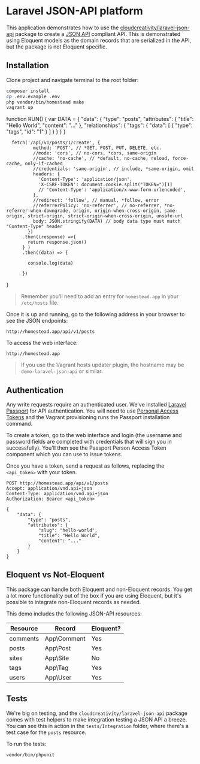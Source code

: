 
# Laravel JSON-API platform

This application demonstrates how to use the
[cloudcreativity/laravel-json-api](https://github.com/cloudcreativity/laravel-json-api)
package to create a [JSON API](http://jsonapi.org) compliant API. This is demonstrated using Eloquent models as
the domain records that are serialized in the API, but the package is not Eloquent specific.

## Installation

Clone project and navigate terminal to the root folder:

``` bash
composer install
cp .env.example .env
php vendor/bin/homestead make
vagrant up
```


function RUN() {
    var DATA = {
    "data": {
    "type": "posts",
    "attributes": {
      "title": "Hello World",
      "content": "..."
    },
    "relationships": {
      "tags": {
          "data": [
              {
                  "type": "tags",
                  "id": "1"
              }
          ]
      }
    }
    }
    }

      fetch('/api/v1/posts/1/create', {
              method: 'POST', // *GET, POST, PUT, DELETE, etc.
              //mode: 'cors', // no-cors, *cors, same-origin
              //cache: 'no-cache', // *default, no-cache, reload, force-cache, only-if-cached
              //credentials: 'same-origin', // include, *same-origin, omit
              headers: {
                'Content-Type': 'application/json',
                'X-CSRF-TOKEN': document.cookie.split("TOKEN=")[1]
                // 'Content-Type': 'application/x-www-form-urlencoded',
              },
              //redirect: 'follow', // manual, *follow, error
              //referrerPolicy: 'no-referrer', // no-referrer, *no-referrer-when-downgrade, origin, origin-when-cross-origin, same-origin, strict-origin, strict-origin-when-cross-origin, unsafe-url
              body: JSON.stringify(DATA) // body data type must match "Content-Type" header
            })
          .then((response) =>{
            return response.json()
          } )
          .then((data) => {

            console.log(data)

          })
}


> Remember you'll need to add an entry for `homestead.app` in your `/etc/hosts` file.

Once it is up and running, go to the following address in your browser to see the JSON endpoints:

```
http://homestead.app/api/v1/posts
```

To access the web interface:

```
http://homestead.app
```

> If you use the Vagrant hosts updater plugin, the hostname may be `demo-laravel-json-api` or similar.

## Authentication

Any write requests require an authenticated user. We've installed
[Laravel Passport](https://laravel.com/docs/passport) for API authentication. You will need to use
[Personal Access Tokens](https://laravel.com/docs/passport#personal-access-tokens) and the Vagrant provisioning
runs the Passport installation command.

To create a token, go to the web interface and login (the username and password fields are completed with
credentials that will sign you in successfully). You'll then see the Passport Person Access Token component
which you can use to issue tokens.

Once you have a token, send a request as follows, replacing the `<api_token>` with your token.

```http
POST http://homestead.app/api/v1/posts
Accept: application/vnd.api+json
Content-Type: application/vnd.api+json
Authorization: Bearer <api_token>

{
    "data": {
        "type": "posts",
        "attributes": {
            "slug": "hello-world",
            "title": "Hello World",
            "content": "..."
        }
    }
}
```

## Eloquent vs Not-Eloquent

This package can handle both Eloquent and non-Eloquent records. You get a lot more functionality out of the box if
you are using Eloquent, but it's possible to integrate non-Eloquent records as needed.

This demo includes the following JSON-API resources:

| Resource | Record | Eloquent? |
| --- | --- | --- |
| comments | App\Comment | Yes |
| posts | App\Post | Yes |
| sites | App\Site | No |
| tags | App\Tag | Yes |
| users | App\User | Yes |

## Tests

We're big on testing, and the `cloudcreativity/laravel-json-api` package comes with test helpers to make integration
testing a JSON API a breeze. You can see this in action in the `tests/Integration` folder, where there's a test case
for the `posts` resource.

To run the tests:

```bash
vendor/bin/phpunit
```
